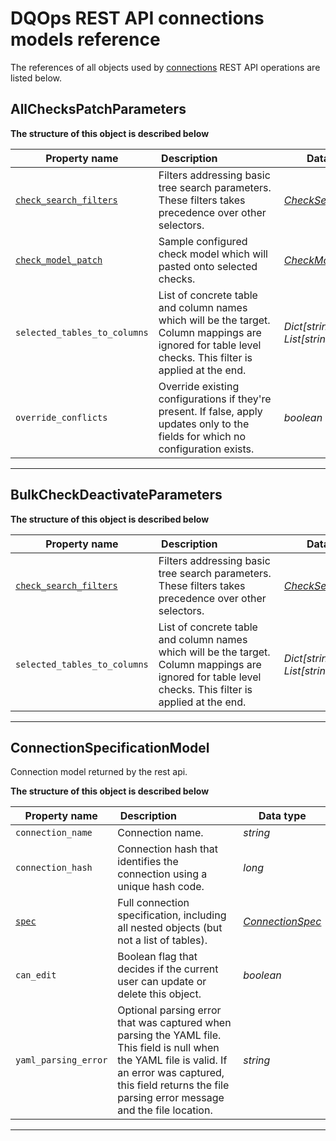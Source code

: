 # DQOps REST API connections models reference
The references of all objects used by [connections](../operations/connections.md) REST API operations are listed below.


## AllChecksPatchParameters



**The structure of this object is described below**


|&nbsp;Property&nbsp;name&nbsp;|&nbsp;Description&nbsp;&nbsp;&nbsp;&nbsp;&nbsp;&nbsp;&nbsp;&nbsp;&nbsp;&nbsp;&nbsp;&nbsp;&nbsp;&nbsp;&nbsp;&nbsp;&nbsp;&nbsp;&nbsp;&nbsp;&nbsp;|&nbsp;Data&nbsp;type&nbsp;|
|---------------|---------------------------------|-----------|
|<span class="no-wrap-code">[`check_search_filters`](./common.md#checksearchfilters)</span>|Filters addressing basic tree search parameters. These filters takes precedence over other selectors.|*[CheckSearchFilters](./common.md#checksearchfilters)*|
|<span class="no-wrap-code">[`check_model_patch`](./common.md#checkmodel)</span>|Sample configured check model which will pasted onto selected checks.|*[CheckModel](./common.md#checkmodel)*|
|<span class="no-wrap-code">`selected_tables_to_columns`</span>|List of concrete table and column names which will be the target. Column mappings are ignored for table level checks. This filter is applied at the end.|*Dict[string, List[string]]*|
|<span class="no-wrap-code">`override_conflicts`</span>|Override existing configurations if they're present. If false, apply updates only to the fields for which no configuration exists.|*boolean*|


___

## BulkCheckDeactivateParameters



**The structure of this object is described below**


|&nbsp;Property&nbsp;name&nbsp;|&nbsp;Description&nbsp;&nbsp;&nbsp;&nbsp;&nbsp;&nbsp;&nbsp;&nbsp;&nbsp;&nbsp;&nbsp;&nbsp;&nbsp;&nbsp;&nbsp;&nbsp;&nbsp;&nbsp;&nbsp;&nbsp;&nbsp;|&nbsp;Data&nbsp;type&nbsp;|
|---------------|---------------------------------|-----------|
|<span class="no-wrap-code">[`check_search_filters`](./common.md#checksearchfilters)</span>|Filters addressing basic tree search parameters. These filters takes precedence over other selectors.|*[CheckSearchFilters](./common.md#checksearchfilters)*|
|<span class="no-wrap-code">`selected_tables_to_columns`</span>|List of concrete table and column names which will be the target. Column mappings are ignored for table level checks. This filter is applied at the end.|*Dict[string, List[string]]*|


___

## ConnectionSpecificationModel
Connection model returned by the rest api.


**The structure of this object is described below**


|&nbsp;Property&nbsp;name&nbsp;|&nbsp;Description&nbsp;&nbsp;&nbsp;&nbsp;&nbsp;&nbsp;&nbsp;&nbsp;&nbsp;&nbsp;&nbsp;&nbsp;&nbsp;&nbsp;&nbsp;&nbsp;&nbsp;&nbsp;&nbsp;&nbsp;&nbsp;|&nbsp;Data&nbsp;type&nbsp;|
|---------------|---------------------------------|-----------|
|<span class="no-wrap-code">`connection_name`</span>|Connection name.|*string*|
|<span class="no-wrap-code">`connection_hash`</span>|Connection hash that identifies the connection using a unique hash code.|*long*|
|<span class="no-wrap-code">[`spec`](../../reference/yaml/ConnectionYaml.md#connectionspec)</span>|Full connection specification, including all nested objects (but not a list of tables).|*[ConnectionSpec](../../reference/yaml/ConnectionYaml.md#connectionspec)*|
|<span class="no-wrap-code">`can_edit`</span>|Boolean flag that decides if the current user can update or delete this object.|*boolean*|
|<span class="no-wrap-code">`yaml_parsing_error`</span>|Optional parsing error that was captured when parsing the YAML file. This field is null when the YAML file is valid. If an error was captured, this field returns the file parsing error message and the file location.|*string*|


___

